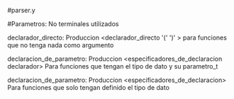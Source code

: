#parser.y

#Parametros: No terminales utilizados

declarador_directo: Produccion <declarador_directo '(' ')'	>
	para funciones que no tenga nada como argumento

declaracion_de_parametro: Produccion <especificadores_de_declaracion declarador>
	Para funciones que tengan el tipo de dato y su parametro_t
	
declaracion_de_parametro: Produccion <especificadores_de_declaracion>
	Para funciones que solo tengan definido el tipo de dato 
